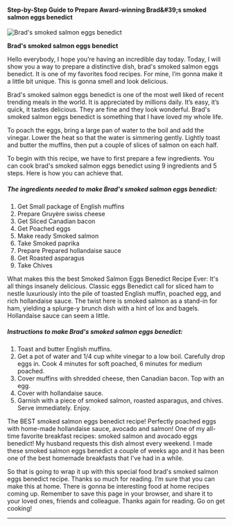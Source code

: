             

#### Step-by-Step Guide to Prepare Award-winning Brad&amp;#39;s smoked salmon eggs benedict

![Brad's smoked salmon eggs benedict](https://img-global.cpcdn.com/recipes/5e54415625f3089f/751x532cq70/brads-smoked-salmon-eggs-benedict-recipe-main-photo.jpg)

**Brad's smoked salmon eggs benedict**

Hello everybody, I hope you’re having an incredible day today. Today, I will show you a way to prepare a distinctive dish, brad's smoked salmon eggs benedict. It is one of my favorites food recipes. For mine, I’m gonna make it a little bit unique. This is gonna smell and look delicious.

Brad's smoked salmon eggs benedict is one of the most well liked of recent trending meals in the world. It is appreciated by millions daily. It’s easy, it’s quick, it tastes delicious. They are fine and they look wonderful. Brad's smoked salmon eggs benedict is something that I have loved my whole life.

To poach the eggs, bring a large pan of water to the boil and add the vinegar. Lower the heat so that the water is simmering gently. Lightly toast and butter the muffins, then put a couple of slices of salmon on each half.

To begin with this recipe, we have to first prepare a few ingredients. You can cook brad's smoked salmon eggs benedict using 9 ingredients and 5 steps. Here is how you can achieve that.

##### The ingredients needed to make Brad's smoked salmon eggs benedict:

1.  Get Small package of English muffins
2.  Prepare Gruyère swiss cheese
3.  Get Sliced Canadian bacon
4.  Get Poached eggs
5.  Make ready Smoked salmon
6.  Take Smoked paprika
7.  Prepare Prepared hollandaise sauce
8.  Get Roasted asparagus
9.  Take Chives

What makes this the best Smoked Salmon Eggs Benedict Recipe Ever: It's all things insanely delicious. Classic eggs Benedict call for sliced ham to nestle luxuriously into the pile of toasted English muffin, poached egg, and rich hollandaise sauce. The twist here is smoked salmon as a stand-in for ham, yielding a splurge-y brunch dish with a hint of lox and bagels. Hollandaise sauce can seem a little.

##### Instructions to make Brad's smoked salmon eggs benedict:

1.  Toast and butter English muffins.
2.  Get a pot of water and 1/4 cup white vinegar to a low boil. Carefully drop eggs in. Cook 4 minutes for soft poached, 6 minutes for medium poached.
3.  Cover muffins with shredded cheese, then Canadian bacon. Top with an egg.
4.  Cover with hollandaise sauce.
5.  Garnish with a piece of smoked salmon, roasted asparagus, and chives. Serve immediately. Enjoy.

The BEST smoked salmon eggs benedict recipe! Perfectly poached eggs with home-made hollandaise sauce, avocado and salmon! One of my all-time favorite breakfast recipes: smoked salmon and avocado eggs benedict! My husband requests this dish almost every weekend. I made these smoked salmon eggs benedict a couple of weeks ago and it has been one of the best homemade breakfasts that I've had in a while.

So that is going to wrap it up with this special food brad's smoked salmon eggs benedict recipe. Thanks so much for reading. I’m sure that you can make this at home. There is gonna be interesting food at home recipes coming up. Remember to save this page in your browser, and share it to your loved ones, friends and colleague. Thanks again for reading. Go on get cooking!

* * *